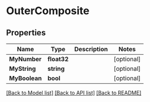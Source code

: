 # OuterComposite

## Properties
Name | Type | Description | Notes
------------ | ------------- | ------------- | -------------
**MyNumber** | **float32** |  | [optional] 
**MyString** | **string** |  | [optional] 
**MyBoolean** | **bool** |  | [optional] 

[[Back to Model list]](../README.md#documentation-for-models) [[Back to API list]](../README.md#documentation-for-api-endpoints) [[Back to README]](../README.md)



